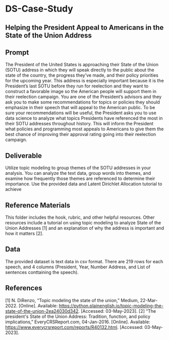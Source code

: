 # DS-Case-Study
## Helping the President Appeal to Americans in the State of the Union Address

## Prompt
The President of the United States is approaching their State of the Union (SOTU) address in which they will speak directly to the public about the state of the country, the progress they’ve made, and their policy priorities for the upcoming year. This address is especially important because it is the President’s last SOTU before they run for reelection and they want to construct a favorable image so the American people will support them in their reelection campaign. You are one of the President’s advisors and they ask you to make some recommendations for topics or policies they should emphasize in their speech that will appeal to the American public. To be sure your recommendations will be useful, the President asks you to use data science to analyze what topics Presidents have referenced the most in their SOTU addresses throughout history. This will inform the President what policies and programming most appeals to Americans to give them the best chance of improving their approval rating going into their reelection campaign.

## Deliverable 
Utilize topic modeling to group themes of the SOTU addresses in your analysis. You can analyze the text data, group words into themes, and examine how frequently those themes are referenced to determine their importance. Use the provided data and Latent Dirichlet Allocation tutorial to achieve 

## Reference Materials
This folder includes the hook, rubric, and other helpful resources. Other resources include a tutorial on using topic modeling to analyze State of the Union Addresses [1] and an explanation of why the address is important and how it matters [2].

## Data
The provided dataset is text data in csv format. There are 219 rows for each speech, and 4 columns (President, Year, Number Address, and List of sentences conttaining the speech).

## References
[1] N. DiRenzo, “Topic modeling the state of the union,” Medium, 22-Mar-2022. [Online]. Available: https://python.plainenglish.io/topic-modeling-the-state-of-the-union-2ea24030d342. [Accessed: 03-May-2023]. 
[2] “The president's State of the Union Address: Tradition, function, and policy implications,” EveryCRSReport.com, 04-Jan-2016. [Online]. Available: https://www.everycrsreport.com/reports/R40132.html. [Accessed: 03-May-2023]. 


